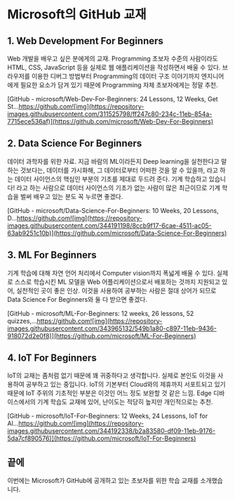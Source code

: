 # Microsoft의 GitHub 교재



## 1. Web Development For Beginners

Web 개발을 배우고 싶은 분에게의 교재. Programming 초보자 수준의 사람이라도 HTML, CSS, JavaScript 등을 실제로 웹 애플리케이션을 작성하면서 배울 수 있다.
브라우저를 이용한 디버그 방법부터 Programming의 데이터 구조 이야기까지 엔지니어에게 필요한 요소가 담겨 있기 때문에 Programming 자체 초보자에게는 정말 추천.



[GitHub - microsoft/Web-Dev-For-Beginners: 24 Lessons, 12 Weeks, Get St...https://github.com![img](https://repository-images.githubusercontent.com/311525798/ff247c80-234c-11eb-854a-7715ece536af)](https://github.com/microsoft/Web-Dev-For-Beginners)



## 2. Data Science For Beginners

데이터 과학자를 위한 자료. 지금 바람의 ML이라든지 Deep learning을 실천한다고 말하는 것보다는, 데이터를 가시화해, 그 데이터로부터 어떠한 것을 알 수 있을까, 라고 하는 데이터 사이언스의 핵심인 부분의 기초를 제대로 두드려 준다.
기계 학습하고 있습니다! 라고 하는 사람으로 데이터 사이언스의 기초가 없는 사람이 많은 최근이므로 기계 학습을 벌써 배우고 있는 분도 꼭 누르면 좋겠다.



[GitHub - microsoft/Data-Science-For-Beginners: 10 Weeks, 20 Lessons, D...https://github.com![img](https://repository-images.githubusercontent.com/344191198/8ccb9f17-6cae-4511-ac05-63ab9251c10b)](https://github.com/microsoft/Data-Science-For-Beginners)



## 3. ML For Beginners

기계 학습에 대해 자연 언어 처리에서 Computer vision까지 폭넓게 배울 수 있다. 실제로 스스로 학습시킨 ML 모델을 Web 어플리케이션으로서 배포하는 것까지 지원되고 있어, 실천적인 곳이 좋은 인상. 이것을 사용하여 공부하는 사람은 절대 상어가 되므로 Data Science For Beginners와 둘 다 받으면 좋겠다.



[GitHub - microsoft/ML-For-Beginners: 12 weeks, 26 lessons, 52 quizzes,...https://github.com![img](https://repository-images.githubusercontent.com/343965132/549b1a80-c897-11eb-9436-918072d2e0f8)](https://github.com/microsoft/ML-For-Beginners)



## 4. IoT For Beginners

IoT의 교재는 좀처럼 없기 때문에 꽤 귀중하다고 생각합니다. 실제로 본인도 이것을 사용하여 공부하고 있는 중입니다.
IoT의 기본부터 Cloud와의 제휴까지 서포트되고 있기 때문에 IoT 주위의 기초적인 부분은 이것인 어느 정도 보완할 것 같은 느낌.
Edge 디바이스에서의 기계 학습도 교재에 있어, 난이도는 적당히 높지만 개인적으로는 추천.



[GitHub - microsoft/IoT-For-Beginners: 12 Weeks, 24 Lessons, IoT for Al...https://github.com![img](https://repository-images.githubusercontent.com/344192338/b2a83580-df09-11eb-9176-5da7cf890576)](https://github.com/microsoft/IoT-For-Beginners)



## 끝에

이번에는 Microsoft가 GitHub에 공개하고 있는 초보자를 위한 학습 교재를 소개했습니다. 